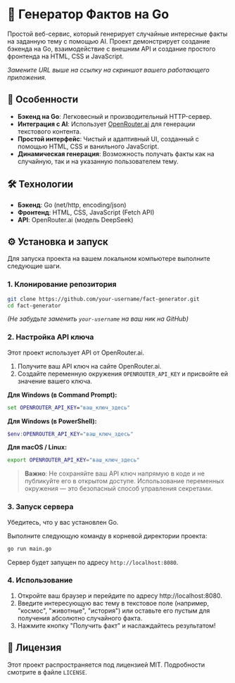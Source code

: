 # 🤖 Генератор Фактов на Go

Простой веб-сервис, который генерирует случайные интересные факты на заданную тему с помощью AI. Проект демонстрирует создание бэкенда на Go, взаимодействие с внешним API и создание простого фронтенда на HTML, CSS и JavaScript.

 
*Замените URL выше на ссылку на скриншот вашего работающего приложения.*

## 🚀 Особенности

*   **Бэкенд на Go**: Легковесный и производительный HTTP-сервер.
*   **Интеграция с AI**: Использует [OpenRouter.ai](https://openrouter.ai/) для генерации текстового контента.
*   **Простой интерфейс**: Чистый и адаптивный UI, созданный с помощью HTML, CSS и ванильного JavaScript.
*   **Динамическая генерация**: Возможность получать факты как на случайную, так и на указанную пользователем тему.

## 🛠️ Технологии

*   **Бэкенд**: Go (net/http, encoding/json)
*   **Фронтенд**: HTML, CSS, JavaScript (Fetch API)
*   **API**: OpenRouter.ai (модель DeepSeek)

## ⚙️ Установка и запуск

Для запуска проекта на вашем локальном компьютере выполните следующие шаги.

### 1. Клонирование репозитория

```bash
git clone https://github.com/your-username/fact-generator.git
cd fact-generator
```
*(Не забудьте заменить `your-username` на ваш ник на GitHub)*

### 2. Настройка API ключа

Этот проект использует API от OpenRouter.ai.

1.  Получите ваш API ключ на сайте OpenRouter.ai.
2.  Создайте переменную окружения `OPENROUTER_API_KEY` и присвойте ей значение вашего ключа.

**Для Windows (в Command Prompt):**
```cmd
set OPENROUTER_API_KEY="ваш_ключ_здесь"
```

**Для Windows (в PowerShell):**
```powershell
$env:OPENROUTER_API_KEY="ваш_ключ_здесь"
```

**Для macOS / Linux:**
```bash
export OPENROUTER_API_KEY="ваш_ключ_здесь"
```

> **Важно**: Не сохраняйте ваш API ключ напрямую в коде и не публикуйте его в открытом доступе. Использование переменных окружения — это безопасный способ управления секретами.

### 3. Запуск сервера

Убедитесь, что у вас установлен Go.

Выполните следующую команду в корневой директории проекта:

```bash
go run main.go
```

Сервер будет запущен по адресу `http://localhost:8080`.

### 4. Использование

1.  Откройте ваш браузер и перейдите по адресу http://localhost:8080.
2.  Введите интересующую вас тему в текстовое поле (например, "космос", "животные", "история") или оставьте его пустым для получения абсолютно случайного факта.
3.  Нажмите кнопку "Получить факт" и наслаждайтесь результатом!

## 📝 Лицензия

Этот проект распространяется под лицензией MIT. Подробности смотрите в файле `LICENSE`.
